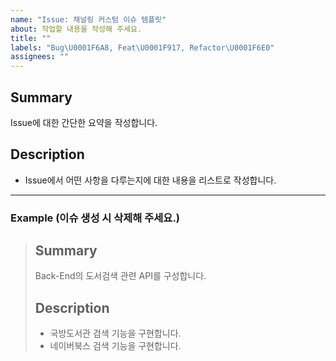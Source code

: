 ```yaml
---
name: "Issue: 채널링 커스텀 이슈 템플릿"
about: 작업할 내용을 작성해 주세요.
title: ""
labels: "Bug\U0001F6A8, Feat\U0001F917, Refactor\U0001F6E0️"
assignees: ""
---
```


## Summary

Issue에 대한 간단한 요약을 작성합니다.

## Description

- Issue에서 어떤 사항을 다루는지에 대한 내용을 리스트로 작성합니다.

---

### Example (이슈 생성 시 삭제해 주세요.)

> ## Summary
>
> Back-End의 도서검색 관련 API를 구성합니다.
>
> ## Description
>
> - 국방도서관 검색 기능을 구현합니다.
> - 네이버북스 검색 기능을 구현합니다.

